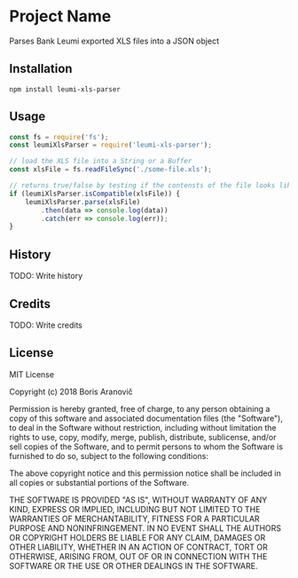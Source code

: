 # Project Name

Parses Bank Leumi exported XLS files into a JSON object

## Installation

`npm install leumi-xls-parser`

## Usage

```js
const fs = require('fs');
const leumiXlsParser = require('leumi-xls-parser');

// load the XLS file into a String or a Buffer
const xlsFile = fs.readFileSync('./some-file.xls');

// returns true/false by testing if the contensts of the file looks like a valid Leumi XLS export
if (leumiXlsParser.isCompatible(xlsFile)) {
    leumiXlsParser.parse(xlsFile)
        .then(data => console.log(data))
        .catch(err => console.log(err));
}
```

## History

TODO: Write history

## Credits

TODO: Write credits

## License

MIT License

Copyright (c) 2018 Boris Aranovič

Permission is hereby granted, free of charge, to any person obtaining a copy
of this software and associated documentation files (the "Software"), to deal
in the Software without restriction, including without limitation the rights
to use, copy, modify, merge, publish, distribute, sublicense, and/or sell
copies of the Software, and to permit persons to whom the Software is
furnished to do so, subject to the following conditions:

The above copyright notice and this permission notice shall be included in all
copies or substantial portions of the Software.

THE SOFTWARE IS PROVIDED "AS IS", WITHOUT WARRANTY OF ANY KIND, EXPRESS OR
IMPLIED, INCLUDING BUT NOT LIMITED TO THE WARRANTIES OF MERCHANTABILITY,
FITNESS FOR A PARTICULAR PURPOSE AND NONINFRINGEMENT. IN NO EVENT SHALL THE
AUTHORS OR COPYRIGHT HOLDERS BE LIABLE FOR ANY CLAIM, DAMAGES OR OTHER
LIABILITY, WHETHER IN AN ACTION OF CONTRACT, TORT OR OTHERWISE, ARISING FROM,
OUT OF OR IN CONNECTION WITH THE SOFTWARE OR THE USE OR OTHER DEALINGS IN THE
SOFTWARE.
